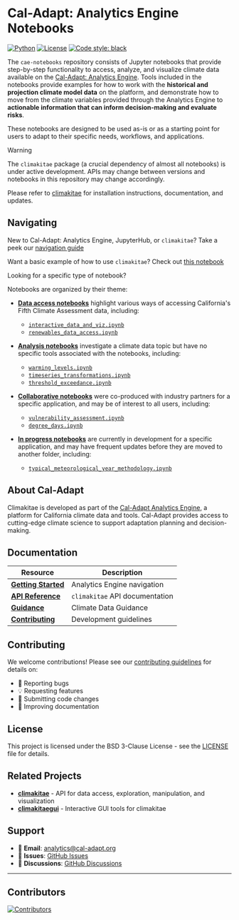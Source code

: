 # Cal-Adapt: Analytics Engine Notebooks

[![Python](https://img.shields.io/badge/python-3.12-blue.svg)](https://www.python.org/downloads/)
[![License](https://img.shields.io/badge/License-BSD%203--Clause-blue.svg)](https://opensource.org/licenses/BSD-3-Clause)
[![Code style: black](https://img.shields.io/badge/code%20style-black-000000.svg)](https://github.com/psf/black)

The `cae-notebooks` repository consists of Jupyter notebooks that provide step-by-step 
functionality to access, analyze, and visualize climate data available on the [Cal-Adapt: Analytics Engine](https://analytics.cal-adapt.org/). Tools included in the notebooks provide examples for how to work with the **historical and projection climate model data** on the platform, and demonstrate how to move from the climate variables provided through the Analytics Engine to **actionable information that can inform decision-making and evaluate risks**.

These notebooks are designed to be used as-is or as a starting point for users to adapt to their specific needs, workflows, and applications. 

> [!WARNING]
> The `climakitae` package (a crucial dependency of almost all notebooks) is under active development. APIs may change between versions and notebooks in this repository may change accordingly.

Please refer to [climakitae](https://github.com/cal-adapt/climakitae) for installation instructions, documentation, and updates.

## Navigating

New to Cal-Adapt: Analytics Engine, JupyterHub, or `climakitae`? Take a peek our [navigation guide](https://github.com/cal-adapt/cae-notebooks/blob/main/AE_navigation_guide.ipynb)

Want a basic example of how to use `climakitae`? Check out [this notebook](https://github.com/cal-adapt/cae-notebooks/blob/main/data-access/interactive_data_access_and_viz.ipynb)

Looking for a specific type of notebook?

Notebooks are organized by their theme:<br>
- [**Data access notebooks**](https://github.com/cal-adapt/cae-notebooks/tree/improve/readme/data-access) highlight various ways of accessing California's Fifth Climate Assessment data, including:
    - [`interactive_data_and_viz.ipynb`](https://github.com/cal-adapt/cae-notebooks/blob/improve/readme/data-access/interactive_data_access_and_viz.ipynb)
    - [`renewables_data_access.ipynb`](https://github.com/cal-adapt/cae-notebooks/blob/improve/readme/data-access/renewables_data_access.ipynb)

- [**Analysis notebooks**](https://github.com/cal-adapt/cae-notebooks/tree/improve/readme/analysis) investigate a climate data topic but have no specific tools associated with the notebooks, including:
    - [`warming_levels.ipynb`](https://github.com/cal-adapt/cae-notebooks/blob/improve/readme/analysis/warming_levels.ipynb)
    - [`timeseries_transformations.ipynb`](https://github.com/cal-adapt/cae-notebooks/blob/improve/readme/analysis/timeseries_transformations.ipynb)
    - [`threshold_exceedance.ipynb` ](https://github.com/cal-adapt/cae-notebooks/blob/improve/readme/analysis/threshold_exceedance.ipynb)

- [**Collaborative notebooks**](https://github.com/cal-adapt/cae-notebooks/tree/improve/readme/collaborative) were co-produced with industry partners for a specific application, and may be of interest to all users, including:
    - [`vulnerability_assessment.ipynb`](https://github.com/cal-adapt/cae-notebooks/tree/improve/readme/collaborative/IOU/vulnerability_assessment)
    - [`degree_days.ipynb`](https://github.com/cal-adapt/cae-notebooks/blob/improve/readme/collaborative/DFU/degree_days.ipynb)

- [**In progress notebooks**](https://github.com/cal-adapt/cae-notebooks/tree/improve/readme/work-in-progress) are currently in development for a specific application, and may have frequent updates before they are moved to another folder, including:
    - [`typical_meteorological_year_methodology.ipynb`](https://github.com/cal-adapt/cae-notebooks/blob/improve/readme/work-in-progress/typical_meteorological_year_methodology.ipynb)


## About Cal-Adapt

Climakitae is developed as part of the [Cal-Adapt Analytics Engine](https://analytics.cal-adapt.org), a platform for California climate data and tools. Cal-Adapt provides access to cutting-edge climate science to support adaptation planning and decision-making.


## Documentation

| Resource | Description |
|----------|-------------|
| [**Getting Started**](https://github.com/cal-adapt/cae-notebooks/blob/main/getting_started.ipynb) | Analytics Engine navigation |
| [**API Reference**](https://climakitae.readthedocs.io/en/latest/) | `climakitae` API documentation |
| [**Guidance**](https://analytics.cal-adapt.org/guidance/) | Climate Data Guidance |
| [**Contributing**](https://climakitae.readthedocs.io/en/latest/contribute.html) | Development guidelines |

## Contributing

We welcome contributions! Please see our [contributing guidelines](https://climakitae.readthedocs.io/en/latest/contribute.html) for details on:

- 🐛 Reporting bugs
- 💡 Requesting features  
- 🔧 Submitting code changes
- 📖 Improving documentation

## License

This project is licensed under the BSD 3-Clause License - see the [LICENSE](LICENSE) file for details.

## Related Projects

- [**climakitae**](https://github.com/cal-adapt/climakitae) - API for data access, exploration, manipulation, and visualization
- [**climakitaegui**](https://github.com/cal-adapt/climakitaegui) - Interactive GUI tools for climakitae

## Support

- 📧 **Email**: [analytics@cal-adapt.org](mailto:analytics@cal-adapt.org)
- 🐛 **Issues**: [GitHub Issues](https://github.com/cal-adapt/cae-notebooks/issues)
- 💬 **Discussions**: [GitHub Discussions](https://github.com/cal-adapt/cae-notebooks/discussions)

---

## Contributors

[![Contributors](https://contrib.rocks/image?repo=cal-adapt/cae-notebooks)](https://github.com/cal-adapt/cae-notebooks/graphs/contributors)